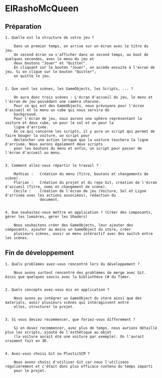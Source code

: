 # **ElRashoMcQueen**

## Préparation

    1. Quelle est la structure de votre jeu ?

        Dans un premier temps, on arrive sur un écran avec le titre du jeu. 
        Un second écran va s'afficher dans un second temps, au bout de quelques secondes, avec le menu du jeu et 
        deux boutons "Jouer" et "Quitter". 
        En cliquant sur le bouton "Jouer", on accède ensuite à l'écran de jeu. Si on clique sur le bouton "Quitter", 
        on quitte le jeu.


    2. Que sont les scènes, les GameObjects, les Scripts, ... ?

        On aura donc trois scènes : L'écran d'accueil du jeu, le menu et l'écran de jeu possédant une caméra chacune. 
        Pour ce qui est des GameObjects, nous prévoyons pour l'écran d'accueil et le menu un cube qui nous servira de 
        background. 
        Pour l'écran de jeu, nous aurons une sphère représentant la voiture et deux cube, un pour le sol et un pour la 
        ligne d'arrivée.
        En ce qui concerne les scripts, il y aura un script qui permet de faire bouger la voiture, un script pour 
        déclencher une action lorsque que la voiture touchera la ligne d'arrivée. Nous aurons également deux scripts 
        pour les boutons du menu et enfin, un script pour passer de l'écran d'accueil au menu.


    3. Comment allez-vous répartir le travail ?

        Mathias :   Création du menu (Titre, boutons et changements de scène). 
        Florian :   Création du projet et du repo Git, création de l'écran d'accueil (Titre, noms et changement de scène).
        Cécile :    Création de l'écran de jeu (Voiture, Sol et Ligne d'arrivée avec les actions associées), rédaction du 
                    document.


    4. Que souhaitez-vous mettre en application ? (Créer des composants, gérer les lumières, gérer les Shaders)

        Nous souhaitons créer des GameObjects, leur ajouter des composants, ajouter au moins un GameObject du store, créer 
        plusieurs scènes, avoir un menu intéractif avec des switch entre les scènes.
        
        
## Fin de développement

    1. Quels problèmes avez-vous rencontré lors du développement ?
    
        Nous avons surtout rencontré des problèmes de merge avec Git. Ainsi que quelques soucis avec la bibliothèce C# du Timer.
    
    
    2. Quels concepts avez-vous mis en application ?
    
        Nous avons pu intégrer un GameObject du store ainsi que des materials, avoir plusieurs scènes qui intéragissent entre 
        elles, structurer le projet.
    
    
    3. Si vous deviez recommencer, que feriez-vous differement ?
    
        Si on devez recommencer, avec plus de temps, nous aurions détaillé plus les scripts, ajouté de l'esthétique au objet 
        (la voiture aurait été une voiture par exemple). On l'aurait vraiment fait en 3D.
        
    
    4. Avez-vous choisi Git ou PlasticSCM ? 
    
        Nous avons choisi d'utiliser Git car nous l'utilisons régulièrement et c'était donc plus efficace contenu du temps imparti 
        pour le projet. 
    
